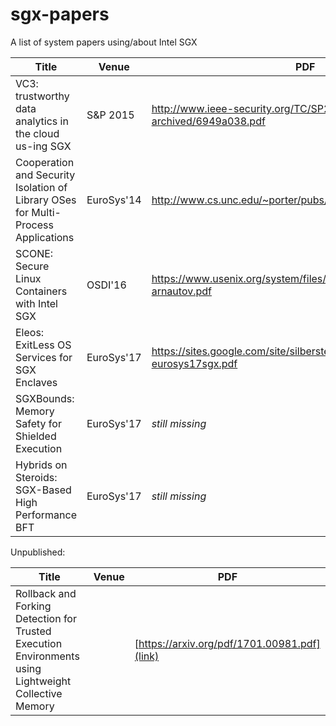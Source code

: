 # sgx-papers

A list of system papers using/about Intel SGX

Title | Venue | PDF
--- | --- | ---
VC3: trustworthy data analytics in the cloud us-ing SGX | S&P 2015 | http://www.ieee-security.org/TC/SP2015/papers-archived/6949a038.pdf
Cooperation and Security Isolation of Library OSes for Multi-Process Applications | EuroSys'14 | http://www.cs.unc.edu/~porter/pubs/tsai14graphene.pdf
SCONE: Secure Linux Containers with Intel SGX | OSDI'16 | https://www.usenix.org/system/files/conference/osdi16/osdi16-arnautov.pdf
Eleos:  ExitLess  OS  Services  for  SGX  Enclaves | EuroSys'17 | https://sites.google.com/site/silbersteinmark/Home/cr-eurosys17sgx.pdf
SGXBounds: Memory Safety for Shielded Execution | EuroSys'17 | *still missing*
Hybrids on Steroids: SGX-Based High Performance BFT | EuroSys'17 | *still missing*


Unpublished:

Title | Venue | PDF
--- | --- | ---
Rollback and Forking Detection for Trusted Execution Environments using Lightweight Collective Memory |  |[https://arxiv.org/pdf/1701.00981.pdf](link)

